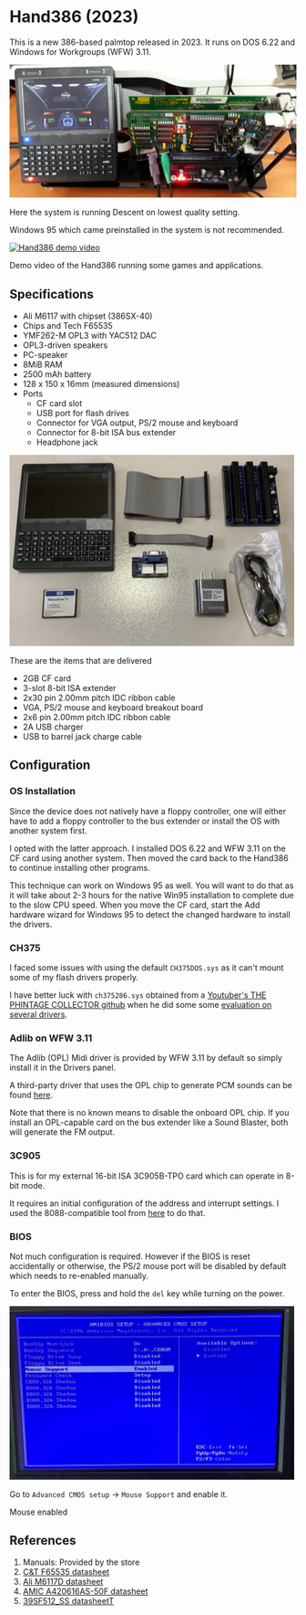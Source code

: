 # Hand386 (2023)

This is a new 386-based palmtop released in 2023. It runs on DOS 6.22 and Windows for Workgroups (WFW) 3.11.

<img src="photos/hand386-full-setup.jpg" width="600">

Here the system is running Descent on lowest quality setting.

Windows 95 which came preinstalled in the system is not recommended.

[![Hand386 demo video](https://img.youtube.com/vi/lzJxZhzbwS4/default.jpg)](https://youtu.be/lzJxZhzbwS4)

Demo video of the Hand386 running some games and applications.

## Specifications

* Ali M6117 with chipset (386SX-40)
* Chips and Tech F65535
* YMF262-M OPL3 with YAC512 DAC
* OPL3-driven speakers
* PC-speaker
* 8MiB RAM
* 2500 mAh battery
* 128 x 150 x 16mm (measured dimensions)
* Ports
  * CF card slot
  * USB port for flash drives
  * Connector for VGA output, PS/2 mouse and keyboard
  * Connector for 8-bit ISA bus extender
  * Headphone jack

<img src="photos/hand386-delivered.jpg" width="500">

These are the items that are delivered

* 2GB CF card
* 3-slot 8-bit ISA extender
* 2x30 pin 2.00mm pitch IDC ribbon cable
* VGA, PS/2 mouse and keyboard breakout board
* 2x6 pin 2.00mm pitch IDC ribbon cable
* 2A USB charger
* USB to barrel jack charge cable

## Configuration

### OS Installation

Since the device does not natively have a floppy controller, one will either have to add a floppy controller to the bus extender or install the OS with another system first.

I opted with the latter approach. I installed DOS 6.22 and WFW 3.11 on the CF card using another system. Then moved the card back to the Hand386 to continue installing other programs.

This technique can work on Windows 95 as well. You will want to do that as it will take about 2-3 hours for the native Win95 installation to complete due to the slow CPU speed. When you move the CF card, start the Add hardware wizard for Windows 95 to detect the changed hardware to install the drivers.

### CH375

I faced some issues with using the default `CH375DOS.sys` as it can't mount some of my flash drivers properly. 

I have better luck with `ch375286.sys` obtained from a [Youtuber's THE PHINTAGE COLLECTOR github](https://github.com/gpdm/TPC-CH375-testsuite) when he did some some [evaluation on several drivers](https://www.youtube.com/watch?v=4WvHR_Cy2ME).

### Adlib on WFW 3.11

The Adlib (OPL) Midi driver is provided by WFW 3.11 by default so simply install it in the Drivers panel.

A third-party driver that uses the OPL chip to generate PCM sounds can be found [here](https://archive.org/details/ADLIBW_ZIP).

Note that there is no known means to disable the onboard OPL chip. If you install an OPL-capable card on the bus extender like a Sound Blaster, both will generate the FM output.

### 3C905

This is for my external 16-bit ISA 3C905B-TPO card which can operate in 8-bit mode.

It requires an initial configuration of the address and interrupt settings. I used the 8088-compatible tool from [here](https://github.com/hackerb9/3C509B-nestor) to do that.

### BIOS

Not much configuration is required. However if the BIOS is reset accidentally or otherwise, the PS/2 mouse port will be disabled by default which needs to re-enabled manually.

To enter the BIOS, press and hold the `del` key while turning on the power.

<img src="photos/hand386-bios-mouse.jpg" width="500">

Go to `Advanced CMOS setup` -> `Mouse Support` and enable it.

Mouse enabled

## References

1. Manuals: Provided by the store
2. [C&T F65535 datasheet](http://old.vgamuseum.info/images/stories/doc/chips/f65535.pdf)
3. [Ali M6117D datasheet](https://www.dmp.com.tw/app/webcamera/pdf/m6117d.pdf)
4. [AMIC A420616AS-50F datasheet](https://www.alldatasheet.com/view.jsp?Searchword=A420616AS-50F)
5. [39SF512_SS datasheetT](https://www.mouser.com/datasheet/2/268/40284-287606.pdf)